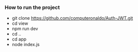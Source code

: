 ### How to run the project
  - git clone https://github.com/computeronaldo/Auth-JWT.git
  - cd view
  - npm run dev
  - cd ..
  - cd app
  - node index.js

